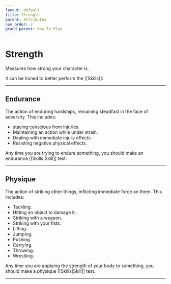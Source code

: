 ```yaml
---
layout: default
title: Strength
parent: Attributes
nav_order: 2
grand_parent: How To Play
---
```

# Strength

Measures how strong your character is.

It can be honed to better perform the [[Skills]]:

---
## Endurance
The action of enduring hardships, remaining steadfast in the face of adversity. This includes:
* staying conscious from injuries.
* Maintaining an action while under strain.
* Dealing with immediate injury effects.
* Resisting negative physical effects.

Any time you are trying to endure something, you should make an endurance [[Skills|Skill]] test.

---
## Physique
The action of striking other things, inflicting immediate force on them. This includes:
* Tackling.
* Hitting an object to damage it.
* Striking with a weapon.
* Striking with your fists.
* Lifting.
* Jumping.
* Pushing.
* Carrying.
* Throwing.
* Wrestling.

Any time you are applying the strength of your body to something, you should make a physique [[Skills|Skill]] test.

---

